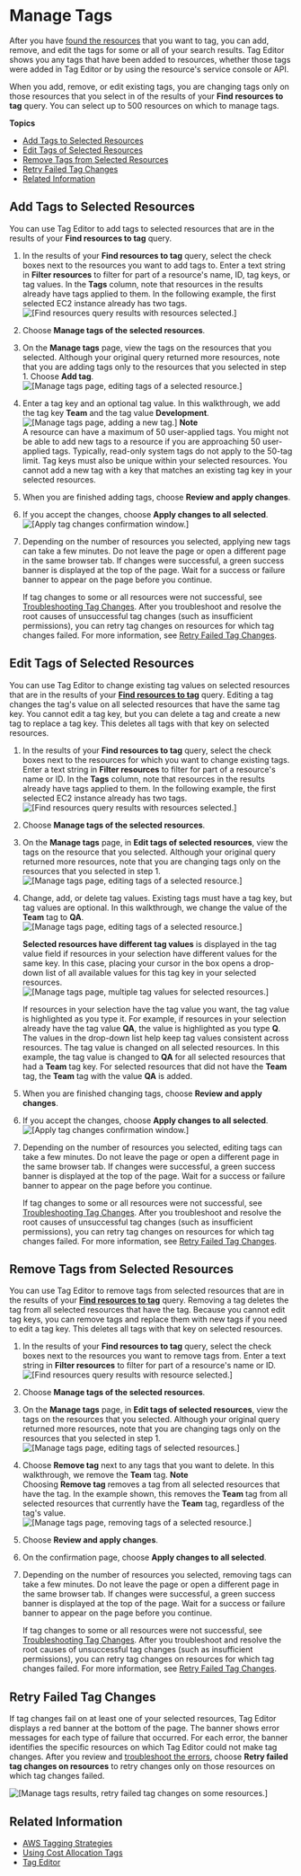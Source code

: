 # Manage Tags<a name="tagging-resources"></a>

After you have [found the resources](find-resources-to-tag.md) that you want to tag, you can add, remove, and edit the tags for some or all of your search results\. Tag Editor shows you any tags that have been added to resources, whether those tags were added in Tag Editor or by using the resource's service console or API\.

When you add, remove, or edit existing tags, you are changing tags only on those resources that you select in of the results of your **Find resources to tag** query\. You can select up to 500 resources on which to manage tags\.

**Topics**
+ [Add Tags to Selected Resources](#tagging-resources-add)
+ [Edit Tags of Selected Resources](#tagging-resources-edit)
+ [Remove Tags from Selected Resources](#tagging-resources-delete)
+ [Retry Failed Tag Changes](#tagging-resources-retry)
+ [Related Information](#related-info-manage-tags)

## Add Tags to Selected Resources<a name="tagging-resources-add"></a>

You can use Tag Editor to add tags to selected resources that are in the results of your **Find resources to tag** query\.

1. In the results of your **Find resources to tag** query, select the check boxes next to the resources you want to add tags to\. Enter a text string in **Filter resources** to filter for part of a resource's name, ID, tag keys, or tag values\. In the **Tags** column, note that resources in the results already have tags applied to them\. In the following example, the first selected EC2 instance already has two tags\.  
![\[Find resources query results with resources selected.\]](http://docs.aws.amazon.com/ARG/latest/userguide/images/te_findresources_results.png)

1. Choose **Manage tags of the selected resources**\.

1. On the **Manage tags** page, view the tags on the resources that you selected\. Although your original query returned more resources, note that you are adding tags only to the resources that you selected in step 1\. Choose **Add tag**\.  
![\[Manage tags page, editing tags of a selected resource.\]](http://docs.aws.amazon.com/ARG/latest/userguide/images/te_manage_tags_selected.png)

1. Enter a tag key and an optional tag value\. In this walkthrough, we add the tag key **Team** and the tag value **Development**\.  
![\[Manage tags page, adding a new tag.\]](http://docs.aws.amazon.com/ARG/latest/userguide/images/te_manage_addtag.png)
**Note**  
A resource can have a maximum of 50 user\-applied tags\. You might not be able to add new tags to a resource if you are approaching 50 user\-applied tags\. Typically, read\-only system tags do not apply to the 50\-tag limit\. Tag keys must also be unique within your selected resources\. You cannot add a new tag with a key that matches an existing tag key in your selected resources\. 

1. When you are finished adding tags, choose **Review and apply changes**\.

1. If you accept the changes, choose **Apply changes to all selected**\.  
![\[Apply tag changes confirmation window.\]](http://docs.aws.amazon.com/ARG/latest/userguide/images/te_apply_add_tag.png)

1. Depending on the number of resources you selected, applying new tags can take a few minutes\. Do not leave the page or open a different page in the same browser tab\. If changes were successful, a green success banner is displayed at the top of the page\. Wait for a success or failure banner to appear on the page before you continue\.

   If tag changes to some or all resources were not successful, see [Troubleshooting Tag Changes](troubleshooting-tags.md)\. After you troubleshoot and resolve the root causes of unsuccessful tag changes \(such as insufficient permissions\), you can retry tag changes on resources for which tag changes failed\. For more information, see [Retry Failed Tag Changes](#tagging-resources-retry)\.

## Edit Tags of Selected Resources<a name="tagging-resources-edit"></a>

You can use Tag Editor to change existing tag values on selected resources that are in the results of your [**Find resources to tag**](find-resources-to-tag.md) query\. Editing a tag changes the tag's value on all selected resources that have the same tag key\. You cannot edit a tag key, but you can delete a tag and create a new tag to replace a tag key\. This deletes all tags with that key on selected resources\.

1. In the results of your **Find resources to tag** query, select the check boxes next to the resources for which you want to change existing tags\. Enter a text string in **Filter resources** to filter for part of a resource's name or ID\. In the **Tags** column, note that resources in the results already have tags applied to them\. In the following example, the first selected EC2 instance already has two tags\.  
![\[Find resources query results with resources selected.\]](http://docs.aws.amazon.com/ARG/latest/userguide/images/te_findresources_results.png)

1. Choose **Manage tags of the selected resources**\.

1. On the **Manage tags** page, in **Edit tags of selected resources**, view the tags on the resource that you selected\. Although your original query returned more resources, note that you are changing tags only on the resources that you selected in step 1\.  
![\[Manage tags page, editing tags of a selected resource.\]](http://docs.aws.amazon.com/ARG/latest/userguide/images/te_edit_tag.png)

1. Change, add, or delete tag values\. Existing tags must have a tag key, but tag values are optional\. In this walkthrough, we change the value of the **Team** tag to **QA**\.  
![\[Manage tags page, editing tags of a selected resource.\]](http://docs.aws.amazon.com/ARG/latest/userguide/images/te_change_tagvalue.png)

   **Selected resources have different tag values** is displayed in the tag value field if resources in your selection have different values for the same key\. In this case, placing your cursor in the box opens a drop\-down list of all available values for this tag key in your selected resources\.  
![\[Manage tags page, multiple tag values for selected resources.\]](http://docs.aws.amazon.com/ARG/latest/userguide/images/te_multiple_values_same_key.png)

   If resources in your selection have the tag value you want, the tag value is highlighted as you type it\. For example, if resources in your selection already have the tag value **QA**, the value is highlighted as you type **Q**\. The values in the drop\-down list help keep tag values consistent across resources\. The tag value is changed on all selected resources\. In this example, the tag value is changed to **QA** for all selected resources that had a **Team** tag key\. For selected resources that did not have the **Team** tag, the **Team** tag with the value **QA** is added\.

1. When you are finished changing tags, choose **Review and apply changes**\.

1. If you accept the changes, choose **Apply changes to all selected**\.  
![\[Apply tag changes confirmation window.\]](http://docs.aws.amazon.com/ARG/latest/userguide/images/te_apply_edittag.png)

1. Depending on the number of resources you selected, editing tags can take a few minutes\. Do not leave the page or open a different page in the same browser tab\. If changes were successful, a green success banner is displayed at the top of the page\. Wait for a success or failure banner to appear on the page before you continue\.

   If tag changes to some or all resources were not successful, see [Troubleshooting Tag Changes](troubleshooting-tags.md)\. After you troubleshoot and resolve the root causes of unsuccessful tag changes \(such as insufficient permissions\), you can retry tag changes on resources for which tag changes failed\. For more information, see [Retry Failed Tag Changes](#tagging-resources-retry)\.

## Remove Tags from Selected Resources<a name="tagging-resources-delete"></a>

You can use Tag Editor to remove tags from selected resources that are in the results of your [**Find resources to tag**](find-resources-to-tag.md) query\. Removing a tag deletes the tag from all selected resources that have the tag\. Because you cannot edit tag keys, you can remove tags and replace them with new tags if you need to edit a tag key\. This deletes all tags with that key on selected resources\.

1. In the results of your **Find resources to tag** query, select the check boxes next to the resources you want to remove tags from\. Enter a text string in **Filter resources** to filter for part of a resource's name or ID\.  
![\[Find resources query results with resource selected.\]](http://docs.aws.amazon.com/ARG/latest/userguide/images/te_findresources_results.png)

1. Choose **Manage tags of the selected resources**\.

1. On the **Manage tags** page, in **Edit tags of selected resources**, view the tags on the resources that you selected\. Although your original query returned more resources, note that you are changing tags only on the resources that you selected in step 1\.  
![\[Manage tags page, editing tags of selected resources.\]](http://docs.aws.amazon.com/ARG/latest/userguide/images/te_change_tagvalue.png)

1. Choose **Remove tag** next to any tags that you want to delete\. In this walkthrough, we remove the **Team** tag\.
**Note**  
Choosing **Remove tag** removes a tag from all selected resources that have the tag\. In the example shown, this removes the **Team** tag from all selected resources that currently have the **Team** tag, regardless of the tag's value\.  
![\[Manage tags page, removing tags of a selected resource.\]](http://docs.aws.amazon.com/ARG/latest/userguide/images/te_change_tagvalue.png)

1. Choose **Review and apply changes**\.

1. On the confirmation page, choose **Apply changes to all selected**\.

1. Depending on the number of resources you selected, removing tags can take a few minutes\. Do not leave the page or open a different page in the same browser tab\. If changes were successful, a green success banner is displayed at the top of the page\. Wait for a success or failure banner to appear on the page before you continue\.

   If tag changes to some or all resources were not successful, see [Troubleshooting Tag Changes](troubleshooting-tags.md)\. After you troubleshoot and resolve the root causes of unsuccessful tag changes \(such as insufficient permissions\), you can retry tag changes on resources for which tag changes failed\. For more information, see [Retry Failed Tag Changes](#tagging-resources-retry)\.

## Retry Failed Tag Changes<a name="tagging-resources-retry"></a>

If tag changes fail on at least one of your selected resources, Tag Editor displays a red banner at the bottom of the page\. The banner shows error messages for each type of failure that occurred\. For each error, the banner identifies the specific resources on which Tag Editor could not make tag changes\. After you review and [troubleshoot the errors](troubleshooting-tags.md), choose **Retry failed tag changes on resources** to retry changes only on those resources on which tag changes failed\.

![\[Manage tags results, retry failed tag changes on some resources.\]](http://docs.aws.amazon.com/ARG/latest/userguide/images/te_retry_failed_tag_changes_resources.png)

## Related Information<a name="related-info-manage-tags"></a>
+ [AWS Tagging Strategies](https://aws.amazon.com/answers/account-management/aws-tagging-strategies/)
+ [Using Cost Allocation Tags](https://docs.aws.amazon.com/awsaccountbilling/latest/aboutv2/cost-alloc-tags.html#allocation-what)
+ [Tag Editor](tag-editor.md)
